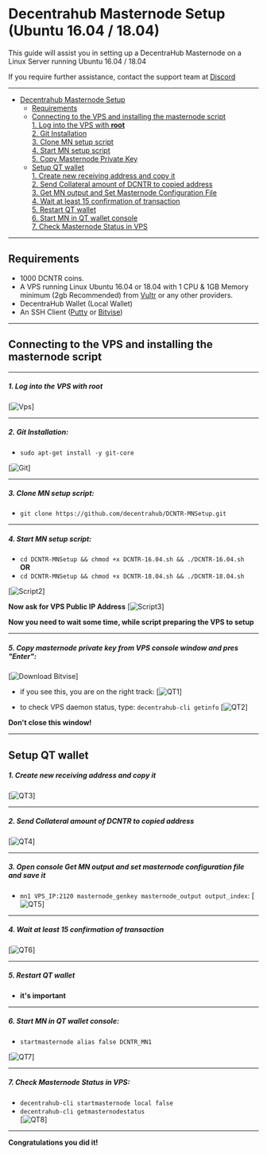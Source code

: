 # Decentrahub Masternode Setup (Ubuntu 16.04 / 18.04)
This guide will assist you in setting up a DecentraHub Masternode on a Linux Server running Ubuntu 16.04 / 18.04

If you require further assistance, contact the support team at [Discord](https://discord.gg/SVjbNTg)
***
- [Decentrahub Masternode Setup](#decentrahub-masternode-setup)  
  	* [Requirements](#requirements) 
  * [Connecting to the VPS and installing the masternode script](#Connecting-to-the-VPS-and-installing-the-masternode-script)  
         [1. Log into the VPS with **root**](#1-log-into-the-vps-with-root)  
         [2. Git Installation](#2-git-installation)  
         [3. Clone MN setup script](#3-clone-mn-setup-script)  
         [4. Start MN setup script](#4-start-mn-setup-script)  
         [5. Copy Masternode Private Key](#5-copy-masternode-private-key-from-vps-console-window-and-pres-enter)
  * [Setup QT wallet](#setup-qt-wallet)  
         [1. Create new receiving address and copy it](#1-create-new-receiving-address-and-copy-it)  
	 [2. Send Collateral amount of DCNTR to copied address](#2-send-collateral-amount-of-dcntr-to-copied-address)  
	 [3. Get MN output and Set Masternode Configuration File](#3-open-console-get-mn-output-and-set-masternode-configuration-file-and-save-it)  
	 [4. Wait at least 15 confirmation of transaction](#4-wait-at-least-15-confirmation-of-transaction)  
         [5. Restart QT wallet](#5-restart-qt-wallet)  
         [6. Start MN in QT wallet console](#6-start-mn-in-qt-wallet-console)  
	 [7. Check Masternode Status in VPS](#7-check-masternode-status-in-vps)  

***
## Requirements
- 1000 DCNTR coins.
- A VPS running Linux Ubuntu 16.04 or 18.04 with 1 CPU & 1GB Memory minimum (2gb Recommended) from [Vultr](https://www.vultr.com/?ref=8622028) or any other providers.
- DecentraHub Wallet (Local Wallet)
- An SSH Client ([Putty](https://www.putty.org/) or [Bitvise](https://dl.bitvise.com/BvSshClient-Inst.exe))

***
## Connecting to the VPS and installing the masternode script
***
##### 1. Log into the VPS with **root**  
[![Vps](https://raw.githubusercontent.com/decentrahub/DCNTR-MNSetup/master/assets/1.png)]
***
##### 2. Git Installation:  
- ```sudo apt-get install -y git-core```  

[![Git](https://raw.githubusercontent.com/decentrahub/DCNTR-MNSetup/master/assets/2.png)]
***
##### 3. Clone MN setup script: 
- ```git clone https://github.com/decentrahub/DCNTR-MNSetup.git```  

***
##### 4. Start MN setup script: 
- ```cd DCNTR-MNSetup && chmod +x DCNTR-16.04.sh && ./DCNTR-16.04.sh```  
**OR**  
- ```cd DCNTR-MNSetup && chmod +x DCNTR-18.04.sh && ./DCNTR-18.04.sh```   

[![Script2](https://raw.githubusercontent.com/decentrahub/DCNTR-MNSetup/master/assets/4.png)]  

**Now ask for VPS Public IP Address** 
[![Script3](https://raw.githubusercontent.com/decentrahub/DCNTR-MNSetup/master/assets/5.png)]

**Now you need to wait some time, while script preparing the VPS to setup**  
***
##### 5. Copy masternode private key from VPS console window and pres "Enter":
[![Download Bitvise](https://raw.githubusercontent.com/decentrahub/DCNTR-MNSetup/master/assets/6.png)] 

- if you see this, you are on the right track:
[![QT1](https://raw.githubusercontent.com/decentrahub/DCNTR-MNSetup/master/assets/7.png)]

- to check VPS daemon status, type: ```decentrahub-cli getinfo```
[![QT2](https://raw.githubusercontent.com/decentrahub/DCNTR-MNSetup/master/assets/8.png)]

**Don't close this window!** 
***		

## Setup QT wallet
##### 1. Create new receiving address and copy it
[![QT3](https://raw.githubusercontent.com/decentrahub/DCNTR-MNSetup/master/assets/9.png)] 

***
##### 2. Send Collateral amount of DCNTR to copied address
[![QT4](https://raw.githubusercontent.com/decentrahub/DCNTR-MNSetup/master/assets/10.png)]
***
##### 3. Open console Get MN output and set masternode configuration file and save it
- ```mn1 VPS_IP:2120 masternode_genkey masternode_output output_index```:
[![QT5](https://raw.githubusercontent.com/decentrahub/DCNTR-MNSetup/master/assets/11.png)]
***
##### 4. Wait at least 15 confirmation of transaction
[![QT6](https://raw.githubusercontent.com/decentrahub/DCNTR-MNSetup/master/assets/12.png)]
***
##### 5. Restart QT wallet  
- **it's important**
***
##### 6. Start MN in QT wallet console:
- ```startmasternode alias false DCNTR_MN1```

[![QT7](https://raw.githubusercontent.com/decentrahub/DCNTR-MNSetup/master/assets/13.png)]
***
##### 7. Check Masternode Status in VPS:
- ```decentrahub-cli startmasternode local false``` 
- ```decentrahub-cli getmasternodestatus```  
[![QT8](https://raw.githubusercontent.com/decentrahub/DCNTR-MNSetup/master/assets/14.png)]  
***
**Сongratulations you did it!**

